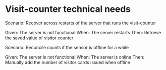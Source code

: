 # Visit-counter technical needs

Scenario: Recover across restarts of the server
that runs the visit-counter

  Given: The server is not functional
  When: The server restarts
  Then: Retrieve the saved value of visitor counter

Scenario: Reconcile counts if the sensor is offline for a while

  Given: The server is not functional
  When: The server is online
  Then: Manually add the number of visitor cards issued when offline

